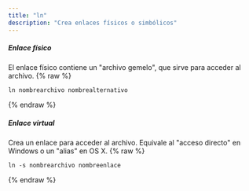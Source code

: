 ```yaml
---
title: "ln"
description: "Crea enlaces físicos o simbólicos"
---
```

##### Enlace físico
El enlace físico contiene un "archivo gemelo", que sirve para acceder al archivo.
{% raw %}
~~~liquid
ln nombrearchivo nombrealternativo
~~~
{% endraw %}

##### Enlace virtual
Crea un enlace para acceder al archivo. Equivale al "acceso directo" en Windows o un "alias" en OS X.
{% raw %}
~~~liquid
ln -s nombrearchivo nombreenlace
~~~
{% endraw %}
